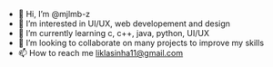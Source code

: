 - 👋 Hi, I’m @mjlmb-z
- 👀 I’m interested in UI/UX, web developement and design
- 🌱 I’m currently learning c, c++, java, python, UI/UX
- 💞️ I’m looking to collaborate on many projects to improve my skills
- 📫 How to reach me liklasinha11@gmail.com

<!---
mjlmb-z/mjlmb-z is a ✨ special ✨ repository because its `README.md` (this file) appears on your GitHub profile.
You can click the Preview link to take a look at your changes.
--->
